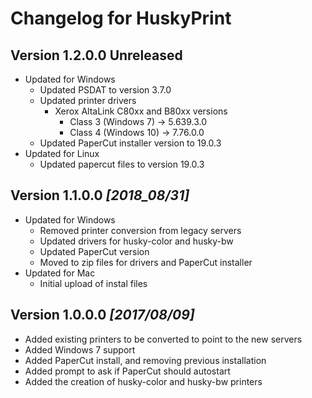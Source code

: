 # Changelog for HuskyPrint

## Version **1.2.0.0** Unreleased

* Updated for Windows
  * Updated PSDAT to version 3.7.0
  * Updated printer drivers
    * Xerox AltaLink C80xx and B80xx versions
      * Class 3 (Windows 7) -> 5.639.3.0
      * Class 4 (Windows 10) -> 7.76.0.0
  * Updated PaperCut installer version to 19.0.3
* Updated for Linux
  * Updated papercut files to version 19.0.3

## Version **1.1.0.0** _[2018_08/31]_

* Updated for Windows
  * Removed printer conversion from legacy servers
  * Updated drivers for husky-color and husky-bw
  * Updated PaperCut version
  * Moved to zip files for drivers and PaperCut installer
* Updated for Mac
  * Initial upload of instal files

## Version **1.0.0.0** _[2017/08/09]_

* Added existing printers to be converted to point to the new servers
* Added Windows 7 support
* Added PaperCut install, and removing previous installation
* Added prompt to ask if PaperCut should autostart
* Added the creation of husky-color and husky-bw printers
